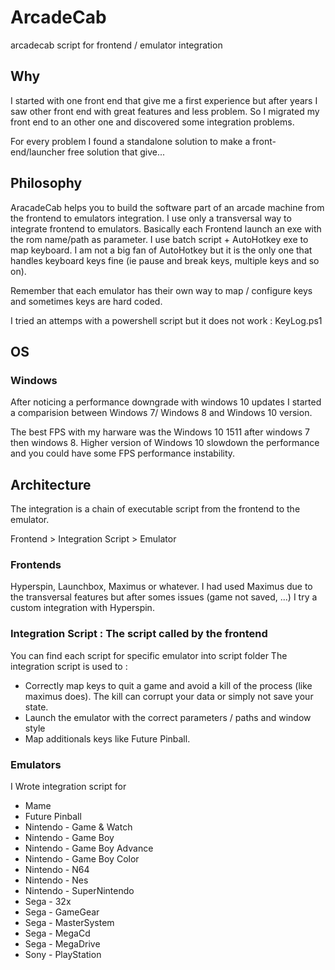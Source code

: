 # ArcadeCab
arcadecab script for frontend / emulator integration

## Why
I started with one front end that give me a first experience but after years I saw other front end with great features and less problem. So I migrated my front end to an other one and discovered some integration problems.

For every problem I found a standalone solution to make a front-end/launcher free solution that give...

## Philosophy

AracadeCab helps you to build the software part of an arcade machine from the frontend to emulators integration.
I use only a transversal way to integrate frontend to emulators. Basically each Frontend launch an exe with the rom name/path as parameter.
I use batch script + AutoHotkey exe to map keyboard. I am not a big fan of AutoHotkey but it is the only one that handles keyboard keys fine (ie pause and break keys, multiple keys and so on).

Remember that each emulator has their own way to map / configure keys and sometimes keys are hard coded.

I tried an attemps with a powershell script but it does not work : KeyLog.ps1

## OS

### Windows
After noticing a performance downgrade with windows 10 updates I started a comparision between Windows 7/ Windows 8 and Windows 10 version.

The best FPS with my harware was the Windows 10 1511 after windows 7 then windows 8. Higher version of Windows 10 slowdown the performance and you could have some FPS performance instability.

## Architecture

The integration is a chain of executable script from the frontend to the emulator.

Frontend > Integration Script > Emulator

### Frontends
Hyperspin, Launchbox, Maximus or whatever. I had used Maximus due to the transversal features but after somes issues (game not saved, ...) I try a custom integration with Hyperspin.

### Integration Script : The script called by the frontend
You can find each script for specific emulator into script folder
The integration script is used to : 

 - Correctly map keys to quit a game and avoid a kill of the process (like maximus does). The kill can corrupt your data or simply not save your state.
 - Launch the emulator with the correct parameters / paths and window style
 - Map additionals keys like Future Pinball.
 
### Emulators
I Wrote integration script for 
 - Mame
 - Future Pinball
 - Nintendo - Game & Watch
 - Nintendo - Game Boy
 - Nintendo - Game Boy Advance
 - Nintendo - Game Boy Color
 - Nintendo - N64
 - Nintendo - Nes
 - Nintendo - SuperNintendo
 - Sega - 32x
 - Sega - GameGear
 - Sega - MasterSystem
 - Sega - MegaCd
 - Sega - MegaDrive
 - Sony - PlayStation
